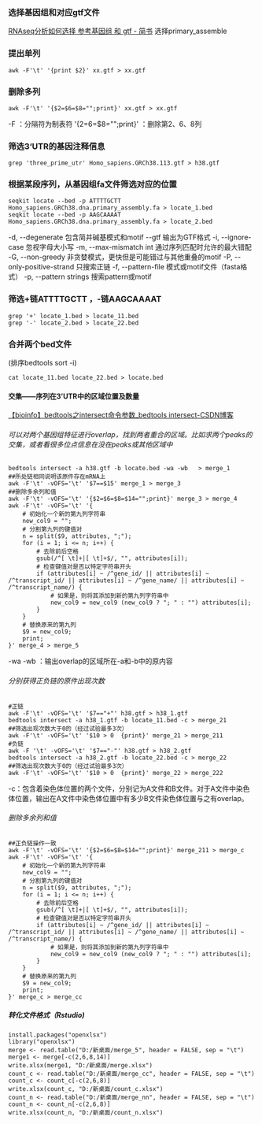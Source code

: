 ### 选择基因组和对应gtf文件
[RNAseq分析如何选择 参考基因组 和 gtf - 简书](https://www.jianshu.com/p/b6dd73e4264c)
选择primary_assemble
### 提出单列
```
awk -F'\t' '{print $2}' xx.gtf > xx.gtf
```
### 删除多列
```
awk -F'\t' '{$2=$6=$8="";print}' xx.gtf > xx.gtf
``` 
-F ：分隔符为制表符
'{$2=$6=$8="";print}' ：删除第2、6、8列
###  筛选3‘UTR的基因注释信息
```
grep 'three_prime_utr' Homo_sapiens.GRCh38.113.gtf > h38.gtf
```
### 根据某段序列，从基因组fa文件筛选对应的位置
```
seqkit locate --bed -p ATTTTGCTT Homo_sapiens.GRCh38.dna.primary_assembly.fa > locate_1.bed
seqkit locate --bed -p AAGCAAAAT Homo_sapiens.GRCh38.dna.primary_assembly.fa > locate_2.bed
```
 -d, --degenerate 包含简并碱基模式和motif
  --gtf 输出为GTF格式
  -i, --ignore-case 忽视字母大小写
  -m, --max-mismatch int 通过序列匹配时允许的最大错配
  -G, --non-greedy 非贪婪模式，更快但是可能错过与其他重叠的motif
  -P, --only-positive-strand 只搜索正链
  -f, --pattern-file 模式或motif文件（fasta格式）
  -p, --pattern strings 搜索pattern或motif
### 筛选+链ATTTTGCTT ，-链AAGCAAAAT
```
grep '+' locate_1.bed > locate_11.bed
grep '-' locate_2.bed > locate_22.bed
```
### 合并两个bed文件
(排序bedtools sort -i)
```
cat locate_11.bed locate_22.bed > locate.bed
```
#### 交集——序列在3’UTR中的区域位置及数量
[【bioinfo】bedtools之intersect命令参数_bedtools intersect-CSDN博客](https://blog.csdn.net/sinat_32872729/article/details/126541494)
###### 可以对两个基因组特征进行overlap，找到两者重合的区域。比如求两个peaks的交集，或者看很多位点信息在没在peaks或其他区域中
```
bedtools intersect -a h38.gtf -b locate.bed -wa -wb   > merge_1
##所处链相同说明该原件存在mRNA上
awk -F'\t' -vOFS='\t' '$7==$15' merge_1 > merge_3
##删除多余列和值
awk -F'\t' -vOFS='\t' '{$2=$6=$8=$14="";print}' merge_3 > merge_4
awk -F'\t' -vOFS='\t' '{
    # 初始化一个新的第九列字符串
    new_col9 = "";
    # 分割第九列的键值对
    n = split($9, attributes, ";");
    for (i = 1; i <= n; i++) {
        # 去除前后空格
        gsub(/^[ \t]+|[ \t]+$/, "", attributes[i]);
        # 检查键值对是否以特定字符串开头
        if (attributes[i] ~ /^gene_id/ || attributes[i] ~ /^transcript_id/ || attributes[i] ~ /^gene_name/ || attributes[i] ~ /^transcript_name/) {
            # 如果是，则将其添加到新的第九列字符串中
            new_col9 = new_col9 (new_col9 ? "; " : "") attributes[i];
        }
    }
    # 替换原来的第九列
    $9 = new_col9;
    print;
}' merge_4 > merge_5
```
-wa -wb ：输出overlap的区域所在-a和-b中的原内容
###### 分别获得正负链的原件出现次数
```
#正链
awk -F'\t' -vOFS='\t' '$7=="+"' h38.gtf > h38_1.gtf
bedtools intersect -a h38_1.gtf -b locate_11.bed -c > merge_21
##筛选出现次数大于0的（经过试验最多3次）
awk -F'\t' -vOFS='\t' '$10 > 0  {print}' merge_21 > merge_211
#负链
awk -F '\t' -vOFS='\t' '$7=="-"' h38.gtf > h38_2.gtf
bedtools intersect -a h38_2.gtf -b locate_22.bed -c > merge_22
##筛选出现次数大于0的（经过试验最多3次）
awk -F'\t' -vOFS='\t' '$10 > 0  {print}' merge_22 > merge_222
```
-c：包含着染色体位置的两个文件，分别记为A文件和B文件。对于A文件中染色体位置，输出在A文件中染色体位置中有多少B文件染色体位置与之有overlap。
###### 删除多余列和值
```
##正负链操作一致
awk -F'\t' -vOFS='\t' '{$2=$6=$8=$14="";print}' merge_211 > merge_c
awk -F'\t' -vOFS='\t' '{
    # 初始化一个新的第九列字符串
    new_col9 = "";
    # 分割第九列的键值对
    n = split($9, attributes, ";");
    for (i = 1; i <= n; i++) {
        # 去除前后空格
        gsub(/^[ \t]+|[ \t]+$/, "", attributes[i]);
        # 检查键值对是否以特定字符串开头
        if (attributes[i] ~ /^gene_id/ || attributes[i] ~ /^transcript_id/ || attributes[i] ~ /^gene_name/ || attributes[i] ~ /^transcript_name/) {
            # 如果是，则将其添加到新的第九列字符串中
            new_col9 = new_col9 (new_col9 ? "; " : "") attributes[i];
        }
    }
    # 替换原来的第九列
    $9 = new_col9;
    print;
}' merge_c > merge_cc
```
##### 转化文件格式（Rstudio)
```
install.packages("openxlsx")
library("openxlsx")
merge <- read.table("D:/新桌面/merge_5", header = FALSE, sep = "\t")
merge1 <- merge[-c(2,6,8,14)]
write.xlsx(merge1, "D:/新桌面/merge.xlsx")
count_c <- read.table("D:/新桌面/merge_cc", header = FALSE, sep = "\t")
count_c <- count_c[-c(2,6,8)]
write.xlsx(count_c, "D:/新桌面/count_c.xlsx")
count_n <- read.table("D:/新桌面/merge_nn", header = FALSE, sep = "\t")
count_n <- count_n[-c(2,6,8)]
write.xlsx(count_n, "D:/新桌面/count_n.xlsx")
```

<!--stackedit_data:
eyJoaXN0b3J5IjpbLTg2NzMxODU0OCwtOTc2NDgzNDc2LDc4NT
AwNDM3Miw3MzUyOTk1MzksMTg4NTY0MDk4Nyw1MTQ1MTAxMzks
LTE5MjkxMDUxNDYsODMwOTIxNTU0LC02NTUzMDU3NDQsLTI3OT
gwMTQsLTg5NjM2NTYwOSw5MTI4OTE3NjQsLTE2OTk5ODI3ODcs
MTI2MTkzMjQyOSw1NjAzMzIwNjksLTExMjUyMjM1NzUsMjA4Nz
EyNjQ0NSwxNDc0NzU4OTU3LC0xNzc3MjA1NzU2LDIwMDczNTMx
Nl19
-->